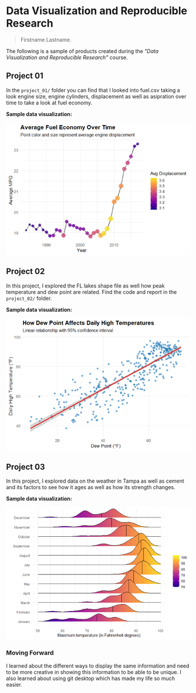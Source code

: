 # Data Visualization and Reproducible Research

> Firstname Lastname. 


The following is a sample of products created during the _"Data Visualization and Reproducible Research"_ course.


## Project 01

In the `project_01/` folder you can find that I looked into fuel.csv taking a look engine size, engine cylinders, displacement as well as asipration over time to take a look at fuel economy. 

**Sample data visualization:** 

![Plot](project-01/Nazario_project_01_files/figure-html/unnamed-chunk-8-1.png)


## Project 02

In this project, I explored the FL lakes shape file as well how peak temperature and dew point are related. Find the code and report in the `project_02/` folder.

**Sample data visualization:** 

![Plot](project-02/Nazario_project_02_files/figure-html/unnamed-chunk-8-1.png)


## Project 03

In this project, I explored data on the weather in Tampa as well as cement and its factors to see how it ages as well as how its strength changes.

**Sample data visualization:** 

![Plot](project-03/Nazario_Project_03_files/figure-html/unnamed-chunk-10-1.png)


### Moving Forward

I learned about the different ways to display the same information and need to be more creative in showing this information to be able to be unique. I also learned about using git desktop which has made my life so much easier.